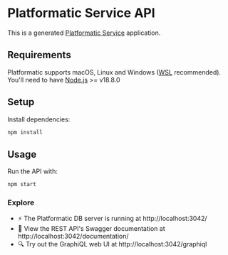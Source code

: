 # Platformatic Service API

This is a generated [Platformatic Service](https://oss.platformatic.dev/docs/reference/service/introduction) application.

## Requirements

Platformatic supports macOS, Linux and Windows ([WSL](https://docs.microsoft.com/windows/wsl/) recommended).
You'll need to have [Node.js](https://nodejs.org/) >= v18.8.0

## Setup

Install dependencies:

```bash
npm install
```

## Usage

Run the API with:

```bash
npm start
```

### Explore
- ⚡ The Platformatic DB server is running at http://localhost:3042/
- 📔 View the REST API's Swagger documentation at http://localhost:3042/documentation/
- 🔍 Try out the GraphiQL web UI at http://localhost:3042/graphiql


